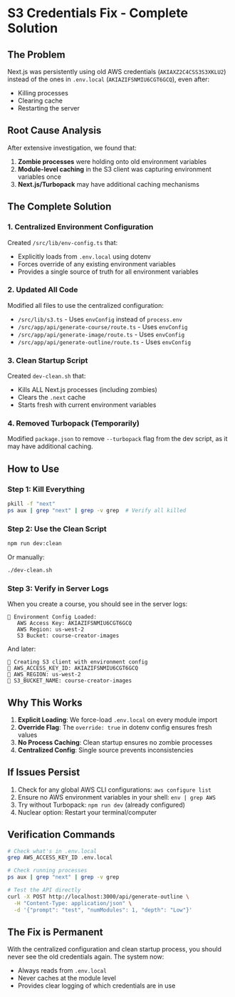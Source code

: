 # S3 Credentials Fix - Complete Solution

## The Problem
Next.js was persistently using old AWS credentials (`AKIAXZ2C4CSS3S3XKLU2`) instead of the ones in `.env.local` (`AKIAZIFSNMIU6CGT6GCQ`), even after:
- Killing processes
- Clearing cache
- Restarting the server

## Root Cause Analysis
After extensive investigation, we found that:
1. **Zombie processes** were holding onto old environment variables
2. **Module-level caching** in the S3 client was capturing environment variables once
3. **Next.js/Turbopack** may have additional caching mechanisms

## The Complete Solution

### 1. Centralized Environment Configuration
Created `/src/lib/env-config.ts` that:
- Explicitly loads from `.env.local` using dotenv
- Forces override of any existing environment variables
- Provides a single source of truth for all environment variables

### 2. Updated All Code
Modified all files to use the centralized configuration:
- `/src/lib/s3.ts` - Uses `envConfig` instead of `process.env`
- `/src/app/api/generate-course/route.ts` - Uses `envConfig`
- `/src/app/api/generate-image/route.ts` - Uses `envConfig`
- `/src/app/api/generate-outline/route.ts` - Uses `envConfig`

### 3. Clean Startup Script
Created `dev-clean.sh` that:
- Kills ALL Next.js processes (including zombies)
- Clears the `.next` cache
- Starts fresh with current environment variables

### 4. Removed Turbopack (Temporarily)
Modified `package.json` to remove `--turbopack` flag from the dev script, as it may have additional caching.

## How to Use

### Step 1: Kill Everything
```bash
pkill -f "next"
ps aux | grep "next" | grep -v grep  # Verify all killed
```

### Step 2: Use the Clean Script
```bash
npm run dev:clean
```

Or manually:
```bash
./dev-clean.sh
```

### Step 3: Verify in Server Logs
When you create a course, you should see in the server logs:
```
🔐 Environment Config Loaded:
   AWS Access Key: AKIAZIFSNMIU6CGT6GCQ
   AWS Region: us-west-2
   S3 Bucket: course-creator-images
```

And later:
```
🔄 Creating S3 client with environment config
📍 AWS_ACCESS_KEY_ID: AKIAZIFSNMIU6CGT6GCQ
📍 AWS_REGION: us-west-2
📍 S3_BUCKET_NAME: course-creator-images
```

## Why This Works
1. **Explicit Loading**: We force-load `.env.local` on every module import
2. **Override Flag**: The `override: true` in dotenv config ensures fresh values
3. **No Process Caching**: Clean startup ensures no zombie processes
4. **Centralized Config**: Single source prevents inconsistencies

## If Issues Persist
1. Check for any global AWS CLI configurations: `aws configure list`
2. Ensure no AWS environment variables in your shell: `env | grep AWS`
3. Try without Turbopack: `npm run dev` (already configured)
4. Nuclear option: Restart your terminal/computer

## Verification Commands
```bash
# Check what's in .env.local
grep AWS_ACCESS_KEY_ID .env.local

# Check running processes
ps aux | grep "next" | grep -v grep

# Test the API directly
curl -X POST http://localhost:3000/api/generate-outline \
  -H "Content-Type: application/json" \
  -d '{"prompt": "test", "numModules": 1, "depth": "Low"}'
```

## The Fix is Permanent
With the centralized configuration and clean startup process, you should never see the old credentials again. The system now:
- Always reads from `.env.local`
- Never caches at the module level
- Provides clear logging of which credentials are in use 
